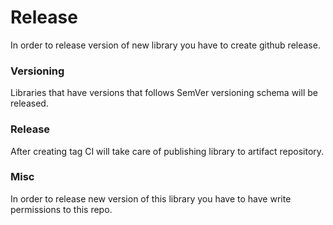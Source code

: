 # Release

In order to release version of new library you have to create github release.

### Versioning

Libraries that have versions that follows SemVer versioning schema will be released.

### Release

After creating tag CI will take care of publishing library to artifact repository.

### Misc

In order to release new version of this library you have to have write permissions to this repo.
